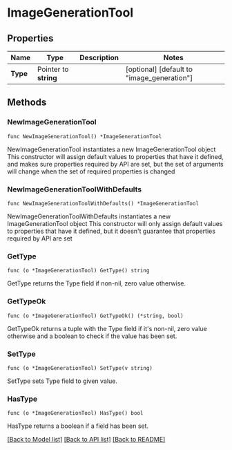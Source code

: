 # ImageGenerationTool

## Properties

Name | Type | Description | Notes
------------ | ------------- | ------------- | -------------
**Type** | Pointer to **string** |  | [optional] [default to "image_generation"]

## Methods

### NewImageGenerationTool

`func NewImageGenerationTool() *ImageGenerationTool`

NewImageGenerationTool instantiates a new ImageGenerationTool object
This constructor will assign default values to properties that have it defined,
and makes sure properties required by API are set, but the set of arguments
will change when the set of required properties is changed

### NewImageGenerationToolWithDefaults

`func NewImageGenerationToolWithDefaults() *ImageGenerationTool`

NewImageGenerationToolWithDefaults instantiates a new ImageGenerationTool object
This constructor will only assign default values to properties that have it defined,
but it doesn't guarantee that properties required by API are set

### GetType

`func (o *ImageGenerationTool) GetType() string`

GetType returns the Type field if non-nil, zero value otherwise.

### GetTypeOk

`func (o *ImageGenerationTool) GetTypeOk() (*string, bool)`

GetTypeOk returns a tuple with the Type field if it's non-nil, zero value otherwise
and a boolean to check if the value has been set.

### SetType

`func (o *ImageGenerationTool) SetType(v string)`

SetType sets Type field to given value.

### HasType

`func (o *ImageGenerationTool) HasType() bool`

HasType returns a boolean if a field has been set.


[[Back to Model list]](../README.md#documentation-for-models) [[Back to API list]](../README.md#documentation-for-api-endpoints) [[Back to README]](../README.md)


